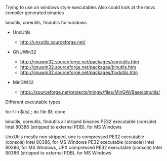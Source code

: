 
Trying to use on windows style executables
Also could look at the msvc compiler generated binaries

binutils, coreutils, findutils for windows

* UnxUtils
    * http://unxutils.sourceforge.net/

* GNUWin32
    * http://gnuwin32.sourceforge.net/packages/coreutils.htm
    * http://gnuwin32.sourceforge.net/packages/binutils.htm
    * http://gnuwin32.sourceforge.net/packages/findutils.htm

* MinGW32
    * https://sourceforge.net/projects/mingw/files/MinGW/Base/binutils/

Different executable types

for f in $(ls) ; do file $f; done

binutils, coreutils, findutils
all striped binaries
PE32 executable (console) Intel 80386 (stripped to external PDB), for MS Windows

UnxUtils
mostly non stripped, one is compressed
PE32 executable (console) Intel 80386, for MS Windows
PE32 executable (console) Intel 80386, for MS Windows, UPX compressed
PE32 executable (console) Intel 80386 (stripped to external PDB), for MS Windows


